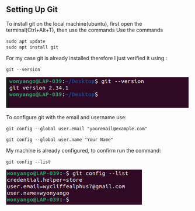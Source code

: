 ## Setting Up Git

To install git on the local machine(ubuntu), first open the terminal(Ctrl+Alt+T), then use the commands Use the commands
```console
sudo apt update
sudo apt install git
```
For my case git is already installed therefore I just verified it using :
```console
git --version
```
![](gitversion.png)

To configure git with the email and username use:
```
git config --global user.email "youremail@example.com"
```

```console
git config --global user.name "Your Name"
````

My machine is already configured, to confirm run the command:
```console
git config --list
```
![](credential.png)